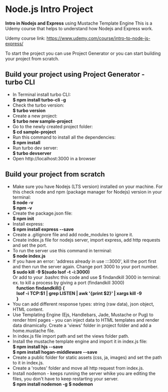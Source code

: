 # Node.js Intro Project
**Intro in Nodejs and Express** using Mustache Template Engine
This is a Udemy course that helps to understand how Nodejs and Express work.

Udemy course link:
https://www.udemy.com/course/intro-to-node-js-express/

To start the project you can use Project Generator or you can start building your project from scratch.

## Build your project using Project Generator - turbo CLI

- In Terminal install turbo CLI:  
    **$ npm install turbo-cli -g**
- Check the turbo version:   
    **$ turbo version**
- Create a new project:  
    **$ turbo new sample-project**
- Go to the newly created project folder:  
    **$ cd sample-project**
- Run this command to install all the dependencies:  
    **$ npm install**
- Run turbo dev server:  
    **$ turbo devserver**
- Open http://localhost:3000 in a browser


## Build your project from scratch

- Make sure you have Nodejs (LTS version) installed on your machine. 
  For this check node and npm (package manager for Nodejs) version in your terminal:   
    **$ node -v**  
    **$ npm -v**
- Create the package.json file:   
    **$ npm init**
- Install express:   
    **$ npm install express --save**
- Create a .gitignore file and add node_modules to ignore it.
- Create index.js file for nodejs server, import express, add http requests and set the port.
- To run the server use this command in terminal:  
    **$ node index.js**
- If you have an error: 'address already in use :::3000', kill the port first and then run the server again. 
  Change port 3000 to your port number.  
    **$ sudo kill -9 $(sudo lsof -t -i:3000)**  
  Or add to your .bashrc this code and use $ findandkill 3000 in terminal:  
  ex. to kill a process by giving a port (findandkill 3000)  
        &nbsp;&nbsp;&nbsp;**function findandkill() {**  
        &nbsp;&nbsp;&nbsp;**lsof -i TCP:$1 | grep LISTEN | awk '{print $2}' | xargs kill -9**  
        &nbsp;&nbsp;&nbsp;**}**
- You can add different response types: string (raw data), json object, HTML content.
- Use Templating Engine (Ejs, Handlebars, Jade, Mustache or Pug) to render html pages - you can inject data to HTML templates and render data 
  dinamically. Create a 'views' folder in project folder and add a home.mustache file. 
- In index.js file import path and set the views folder path.
- Install the mustache template engine and import it in index.js file:  
    **$ npm install hjs --save**  
    **$ npm install hogan-middleware --save**
- Create a public folder for static assets (css, ja, images) and set the path to it in index.js.
- Create a 'routes' folder and move all http request from index.js.
- Install nodemon - keeps running the server whike you are editing the files, you don't have to keep restarting your server.  
    **$ npm install nodemon -g**
    **$ nodemon**

